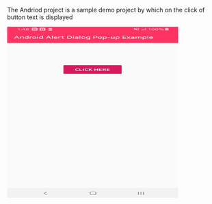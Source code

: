 The Andriod project is a sample demo project by which on the click of button text is  displayed
 

  <div >
    <img src="https://github.com/samirthaker2020/Android.PopUp_MessageExample/blob/master/Screenshot_20191010-134809_Android%20Alert%20Dialog%20Pop-up%20Example.jpg" width="400px" height="400"></img> 
       
 </div>
